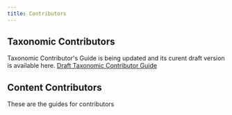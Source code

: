 ```yaml
---
title: Contributors
---
```


## Taxonomic Contributors

Taxonomic Contributor's Guide is being updated and its curent draft version is available here. 
[Draft Taxonomic Contributor Guide](taxonomic_contributor_guide.md)

## Content Contributors

These are the guides for contributors